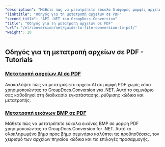 ```yaml
---
"description": "Μάθετε πώς να μετατρέπετε εύκολα διάφορες μορφές αρχείων σε PDF με το GroupDocs.Conversion for .NET. Αυτό το βήμα προς βήμα σεμινάριο καλύπτει τα πάντα, από τη ρύθμιση της βιβλιοθήκης έως την εκτέλεση απρόσκοπτων μετασχηματισμών αρχείων."
"linktitle": "Οδηγός για τη μετατροπή αρχείων σε PDF"
"second_title": "API .NET του GroupDocs.Conversion"
"title": "Οδηγός για τη μετατροπή αρχείων σε PDF"
"url": "/el/conversion/net/guide-to-file-conversion-to-pdf/"
"weight": 20
---
```


## Οδηγός για τη μετατροπή αρχείων σε PDF - Tutorials
### [Μετατροπή αρχείων AI σε PDF](./converting-ai-to-pdf/)
Ανακαλύψτε πώς να μετατρέψετε αρχεία AI σε μορφή PDF χωρίς κόπο χρησιμοποιώντας το GroupDocs.Conversion για .NET. Αυτό το σεμινάριο σας καθοδηγεί στη διαδικασία εγκατάστασης, ρύθμισης κώδικα και μετατροπής.
### [Μετατροπή εικόνων BMP σε PDF](./converting-bmp-to-pdf/)
Μάθετε πώς να μετατρέπετε εύκολα εικόνες BMP σε μορφή PDF χρησιμοποιώντας το GroupDocs.Conversion for .NET. Αυτό το ολοκληρωμένο βήμα προς βήμα σεμινάριο καλύπτει τις προϋποθέσεις, τον χειρισμό των αρχείων πηγαίου κώδικα και τις επιλογές προσαρμογής.